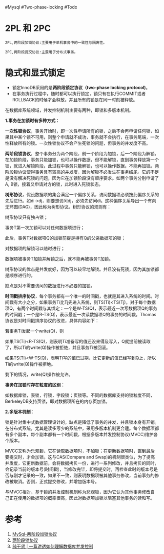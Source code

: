 
#Mysql #Two-phase-locking #Todo 

# 2PL 和 2PC
```
2PL,两阶段加锁协议:主要用于单机事务中的一致性与隔离性。
```

```
2PC,两阶段提交协议:主要用于分布式事务。
```


# 隐式和显式锁定
- 锁定InnoDB采用的是**两阶段锁定协议（two-phase locking protocol)**。
- 在事务执行过程中，随时都可以执行锁定，锁只有在执行COMMIT或者ROLLBACK的时候才会释放，并且所有的锁是在同一时刻被释放。

在数据库系统领域，并发控制机制主要有两种，即锁和多版本机制。

**1.事务在加锁时有多种方式：**

**一次性锁协议**，事务开始时，即一次性申请所有的锁，之后不会再申请任何锁，如果其中某个锁不可用，则整个申请就不成功，事务就不会执行，在事务尾端，一次性释放所有的锁。一次性锁协议不会产生死锁的问题，但事务的并发度不高。

**两阶段锁协议**，整个事务分为两个阶段，前一个阶段为加锁，后一个阶段为解锁。在加锁阶段，事务只能加锁，也可以操作数据，但不能解锁，直到事务释放第一个锁，就进入解锁阶段，此过程中事务只能解锁，也可以操作数据，不能再加锁。两阶段锁协议使得事务具有较高的并发度，因为解锁不必发生在事务结尾。它的不足是没有解决死锁的问题，因为它在加锁阶段没有顺序要求。如两个事务分别申请了A, B锁，接着又申请对方的锁，此时进入死锁状态。

**树形协议**，假设数据项的集合满足一个偏序关系，访问数据项必须按此偏序关系的先后进行。如di->dj，则要想访问dj，必须先访问di。这种偏序关系导出一个有向无环图(DAG)，因此称为树形协议。树形协议的规则有：

树形协议只有独占锁；

事务T第一次加锁可以对任何数据项进行；

此后，事务T对数据项Q的加锁前提是持有Q的父亲数据项的锁；

对数据项的解锁可以随时进行；

数据项被事务T加锁并解锁之后，就不能再被事务T加锁。

树形协议的优点是并发度好，因为可以较早地解锁。并且没有死锁，因为其加锁都是顺序进行的。

缺点是对不需要访问的数据进行不必要的加锁。

**时间戳排序协议**，每个事务都有一个唯一的时间戳，也就是其进入系统的时间。时间戳有大小之分，如果事务Ti比Tj先进入系统，则TS(Ti)<TS(Tj)。对于每个数据项Q，有两个时间戳与其绑定：一个是W-TS(Q)，表示最近一次写数据项Q的事务的时间戳；一个是R-TS(Q)，表示最近一次读数据项Q的事务的时间戳。Thomas协议是对时间戳排序协议的改进，具体内容如下：

若事务Ti发起一个write(Q)，则

如果TS(Ti)<R-TS(Q)，则表明Ti准备写的值还没来得及写入，Q就提前被读取了，所以Ti的write(Q)操作被拒绝，并且事务Ti被回滚。

如果TS(Ti)<W-TS(Q)，表明Ti写的值已过期，比它更新的值已经写到Q上，所以Ti的write(Q)操作被拒绝。

剩下的情况，write(Q)操作被允许。

**事务在加锁时存在粒度的区别**：

如数据库锁，表锁，行锁，字段锁；页锁等。不同的数据库支持的锁粒度不同，BerkeleyDB支持页锁，即对数据项所在的内存页加锁。

**2.多版本机制**：

锁是针对集中式数据管理设计的，缺点是降低了事务的并发，并且锁本身有开销。在分布式系统，尤其是读多写少的系统中，采用多版本机制更合适。每个数据项都有多个副本，每个副本都有一个时间戳，根据多版本并发控制协议(MVCC)维护各个版本。

MVCC又称为乐观锁，它在读取数据项时，不加锁；在更新数据项时，直到最后要提交时，才会加锁。这与CAS(Compare and Swap)的机制很类似，为了提高并发度，它更新数据前，会将数据拷贝一份，进行一系列修改，并且拷贝的同时，会记录当前的版本号(时间戳)，当修改完毕，即将提交时，再检查此时的版本号是否与刚才记录的一致，如果不一致，则表明数据项被其他事务修改，当前事务的修改被取消。否则，正式提交修改，并增加版本号。

与MVCC相对，基于锁的并发控制机制称为悲观锁，因为它认为其他事务修改自己正在使用的数据项的概率很高，因此对数据项加锁以阻塞其他事务的读和写。



# 参考
1. [MySql-两阶段加锁协议](https://developer.aliyun.com/article/626848#slide-4)
2. [两阶段锁协议](https://www.cnblogs.com/zszmhd/p/3365220.html)
3. [纯干货 | 一篇讲透如何理解数据库并发控制](https://developer.aliyun.com/article/757147?spm=a2c6h.12873639.article-detail.7.9ddd4dbakEkXkB)

  
